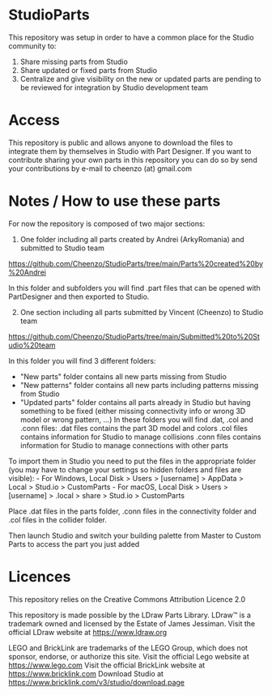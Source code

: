 # StudioParts
This repository was setup in order to have a common place for the Studio community to:
1. Share missing parts from Studio
2. Share updated or fixed parts from Studio
3. Centralize and give visibility on the new or updated parts are pending to be reviewed for integration by Studio development team

# Access
This repository is public and allows anyone to download the files to integrate them by themselves in Studio with Part Designer.
If you want to contribute sharing your own parts in this repository you can do so by send your contributions by e-mail to cheenzo (at) gmail.com

# Notes / How to use these parts
For now the repository is composed of two major sections:
1. One folder including all parts created by Andrei (ArkyRomania) and submitted to Studio team

https://github.com/Cheenzo/StudioParts/tree/main/Parts%20created%20by%20Andrei

In this folder and subfolders you will find .part files that can be opened with PartDesigner and then exported to Studio.

2. One section including all parts submitted by Vincent (Cheenzo) to Studio team

https://github.com/Cheenzo/StudioParts/tree/main/Submitted%20to%20Studio%20team

In this folder you will find 3 different folders:
- "New parts" folder contains all new parts missing from Studio
- "New patterns" folder contains all new parts including patterns missing from Studio
- "Updated parts" folder contains all parts already in Studio but having something to be fixed (either missing connectivity info or wrong 3D model or wrong pattern, ...)
In these folders you will find .dat, .col and .conn files:
.dat files contains the part 3D model and colors
.col files contains information for Studio to manage collisions
.conn files contains information for Studio to manage connections with other parts

To import them in Studio you need to put the files in the appropriate folder (you may have to change your settings so hidden folders and files are visible):
    - For Windows, Local Disk > Users > [username] > AppData > Local > Stud.io > CustomParts
    - For macOS, Local Disk > Users > [username] > .local > share > Stud.io > CustomParts

Place .dat files in the parts folder, .conn files in the connectivity folder and .col files in the collider folder.

Then launch Studio and switch your building palette from Master to Custom Parts to access the part you just added 

# Licences
This repository relies on the Creative Commons Attribution Licence 2.0

This repository is made possible by the LDraw Parts Library.
LDraw™ is a trademark owned and licensed by the Estate of James Jessiman.
Visit the official LDraw website at https://www.ldraw.org

LEGO and BrickLink are trademarks of the LEGO Group, which does not sponsor, endorse, or authorize this site.
Visit the official Lego website at https://www.lego.com
Visit the official BrickLink website at https://www.bricklink.com
Download Studio at https://www.bricklink.com/v3/studio/download.page
